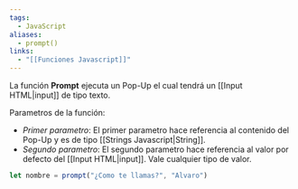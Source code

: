 ```yaml
---
tags:
  - JavaScript
aliases:
  - prompt()
links:
  - "[[Funciones Javascript]]"
---
```

La función **Prompt** ejecuta un Pop-Up el cual tendrá un [[Input HTML|input]] de tipo texto.

Parametros de la función:
- *Primer parametro*: El primer parametro hace referencia al contenido del Pop-Up y es de tipo [[Strings Javascript|String]].
- *Segundo parametro*: El segundo parametro hace referencia al valor por defecto del [[Input HTML|input]]. Vale cualquier tipo de valor.
```javascript
let nombre = prompt("¿Como te llamas?", "Alvaro")
```